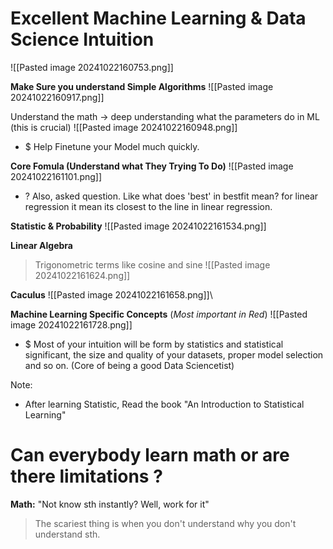 # Excellent Machine Learning & Data Science Intuition  

![[Pasted image 20241022160753.png]]

**Make Sure you understand Simple Algorithms**
![[Pasted image 20241022160917.png]]

Understand the math -> deep understanding what the parameters do in ML (this is crucial) ![[Pasted image 20241022160948.png]]
+ $ Help Finetune your Model much quickly. 

**Core Fomula (Understand what They Trying To Do)** 
![[Pasted image 20241022161101.png]]
+ ? Also, asked question. Like what does 'best' in bestfit mean? for linear regression it mean its closest to the line in linear regression.

**Statistic & Probability**
![[Pasted image 20241022161534.png]]

**Linear Algebra**
>Trigonometric terms like cosine and sine
![[Pasted image 20241022161624.png]]

**Caculus**
![[Pasted image 20241022161658.png]]\

**Machine Learning Specific Concepts** (*Most important in Red*)
![[Pasted image 20241022161728.png]]
+ $ Most of your intuition will be form by statistics and statistical significant, the size and quality of your datasets, proper model selection and so on. (Core of being a good Data Sciencetist)

Note: 
+ After learning Statistic, Read the book "An Introduction to Statistical Learning"


# Can everybody learn math or are there limitations ?

**Math:** "Not know sth instantly? Well, work for it"
> The scariest thing is when you don't understand why you don't understand sth.

